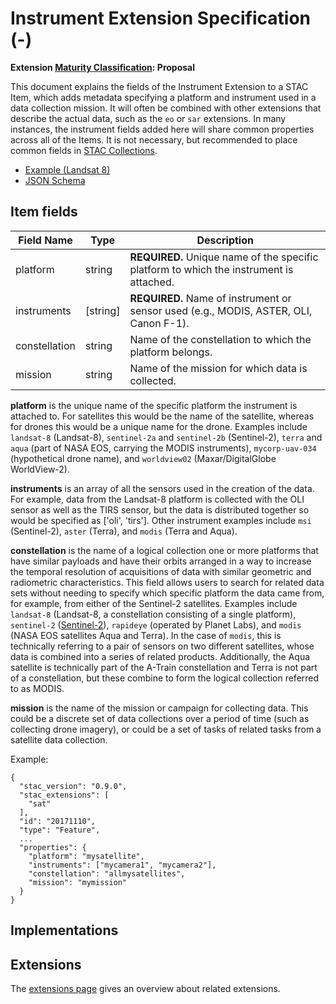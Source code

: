 # Instrument Extension Specification (-)

**Extension [Maturity Classification](../README.md#extension-maturity): Proposal**

This document explains the fields of the Instrument Extension to a STAC Item, which adds metadata specifying a platform and instrument used in a data collection mission. It will often be combined with other extensions that describe the actual data, such as the `eo` or `sar` extensions. In many instances, the instrument fields added here will share common properties across all of the Items. It is not necessary, but recommended to place common fields in [STAC Collections](../../collection-spec/collection-spec.md#common-fields-and-standalone-collections).

- [Example (Landsat 8)](examples/example-landsat8.json)
- [JSON Schema](json-schema/schema.json)

## Item fields

| Field Name       | Type                     | Description |
| ---------------- | ------------------------ | ----------- |
| platform      | string                   | **REQUIRED.** Unique name of the specific platform to which the instrument is attached. |
| instruments    | [string]                   | **REQUIRED.** Name of instrument or sensor used (e.g., MODIS, ASTER, OLI, Canon F-1). |
| constellation | string                   | Name of the constellation to which the platform belongs. |
| mission | string                   | Name of the mission for which data is collected. |

**platform** is the unique name of the specific platform the instrument is attached to. For satellites this would 
be the name of the satellite, whereas for drones this would be a unique name for the drone. Examples include 
`landsat-8` (Landsat-8), `sentinel-2a` and `sentinel-2b` (Sentinel-2), `terra` and `aqua` (part of NASA EOS, 
carrying the MODIS instruments), `mycorp-uav-034` (hypothetical drone name), and `worldview02` 
(Maxar/DigitalGlobe WorldView-2).

**instruments** is an array of all the sensors used in the creation of the data. For example, data from the Landsat-8 platform is collected with the OLI sensor as well as the TIRS sensor, but the data is distributed together so would be specified as ['oli', 'tirs']. Other instrument examples include `msi` (Sentinel-2), `aster` (Terra), and `modis` (Terra and Aqua).

**constellation** is the name of a logical collection one or more platforms that have similar payloads and have 
their orbits arranged in a way to increase the temporal resolution of acquisitions of data with similar geometric and 
radiometric characteristics. This field allows users to search for related data sets without needing to specify which 
specific platform the data came from, for example, from either of the Sentinel-2 satellites. Examples include `landsat-8` 
(Landsat-8, a constellation consisting of a single platform), `sentinel-2` ([Sentinel-2](https://www.esa.int/Our_Activities/Observing_the_Earth/Copernicus/Sentinel-2/Satellite_constellation)), 
`rapideye` (operated by Planet Labs), and `modis` (NASA EOS satellites Aqua and Terra).  In the case of `modis`, this
is technically referring to a pair of sensors on two different satellites, whose data is combined into a series of 
related products. Additionally, the Aqua satellite is technically part of the A-Train constellation and Terra is not 
part of a constellation, but these combine to form the logical collection referred to as MODIS.

**mission** is the name of the mission or campaign for collecting data. This could be a discrete set of data collections over a period of time (such as collecting drone imagery), or could be a set of tasks of related tasks from a satellite data collection.


Example:
```
{
  "stac_version": "0.9.0",
  "stac_extensions": [
    "sat"
  ],
  "id": "20171110",
  "type": "Feature",
  ...
  "properties": {
    "platform": "mysatellite",
    "instruments": ["mycamera1", "mycamera2"],
    "constellation": "allmysatellites",
    "mission": "mymission"
  }
}
```

## Implementations



## Extensions

The [extensions page](../README.md) gives an overview about related extensions.